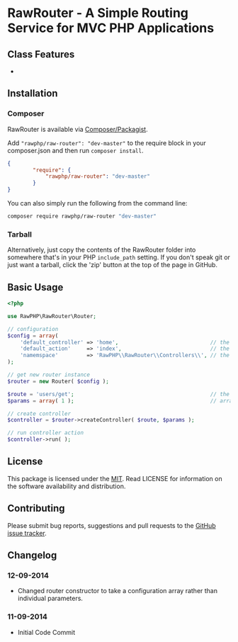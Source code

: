 
# RawRouter - A Simple Routing Service for MVC PHP Applications

## Class Features

- 

## Installation

### Composer
RawRouter is available via [Composer/Packagist](https://packagist.org/packages/rawphp/raw-router).

Add `"rawphp/raw-router": "dev-master"` to the require block in your composer.json and then run `composer install`.

```json
{
        "require": {
            "rawphp/raw-router": "dev-master"
        }
}
```

You can also simply run the following from the command line:

```sh
composer require rawphp/raw-router "dev-master"
```

### Tarball
Alternatively, just copy the contents of the RawRouter folder into somewhere that's in your PHP `include_path` setting. If you don't speak git or just want a tarball, click the 'zip' button at the top of the page in GitHub.

## Basic Usage

```php
<?php

use RawPHP\RawRouter\Router;

// configuration
$config = array(
    'default_controller' => 'home',                             // the controller that will handle requests if the requested controller is not found
    'default_action'     => 'index',                            // the default action (method) to call if the requested action is not found
    'namemspace'         => 'RawPHP\\RawRouter\\Controllers\\', // the controllers namespace, leave empty if namespaces are not used
);

// get new router instance
$router = new Router( $config );

$route = 'users/get';                                           // the route must be in one of the following formats [ controller, controller/action, controller/action/param/param/... ]
$params = array( 1 );                                           // array of values to be passed to the action method in the correct order

// create controller
$controller = $router->createController( $route, $params );

// run controller action
$controller->run( );
```

## License
This package is licensed under the [MIT](https://github.com/rawphp/RawRouter/blob/master/LICENSE). Read LICENSE for information on the software availability and distribution.

## Contributing

Please submit bug reports, suggestions and pull requests to the [GitHub issue tracker](https://github.com/rawphp/RawRouter/issues).

## Changelog

### 12-09-2014
- Changed router constructor to take a configuration array rather than individual parameters.

### 11-09-2014
- Initial Code Commit
